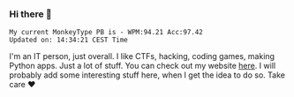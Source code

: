 ### Hi there 👋
<!-- PB START -->
```
My current MonkeyType PB is - WPM:94.21 Acc:97.42
Updated on: 14:34:21 CEST Time
```
<!-- PB END -->
I'm an IT person, just overall. I like CTFs, hacking, coding games, making Python apps. Just a lot of stuff.
You can check out my website [here](https://skill3472.github.io/).
I will probably add some interesting stuff here, when I get the idea to do so. Take care ❤️
